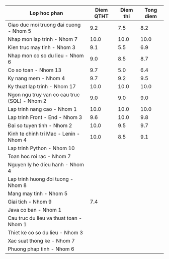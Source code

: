 | Lop hoc phan                                 | Diem QTHT | Diem thi | Tong diem |
| -------------------------------------------- | --------- | -------- | --------- |
| Giao duc moi truong đai cuong - Nhom 5       | 9.2       | 7.5      | 8.2       |
| Nhap mon lap trinh - Nhom 7                  | 10.0      | 10.0     | 10.0      |
| Kien truc may tinh - Nhom 3                  | 9.1       | 5.5      | 6.9       |
| Nhap mon co so du lieu - Nhom 6              | 9.0       | 8.5      | 8.7       |
| Co so toan - Nhom 13                         | 9.7       | 5.0      | 6.4       |
| Ky nang mem - Nhom 4                         | 9.7       | 9.2      | 9.5       |
| Ky thuat lap trinh - Nhom 17                 | 10.0      | 10.0     | 10.0      |
| Ngon ngu truy van co cau truc (SQL) - Nhom 2 | 9.0       | 9.0      | 9.0       |
| Lap trinh nang cao - Nhom 1                  | 10.0      | 10.0     | 10.0      |
| Lap trinh Front - End - Nhom 3               | 9.6       | 10.0     | 9.8       |
| Đai so tuyen tinh - Nhom 2                   | 10.0      | 9.5      | 9.7       |
| Kinh te chinh tri Mac - Lenin - Nhom 4       | 10.0      | 8.5      | 9.1       |
| Lap trinh Python - Nhom 10                   |           |          |           |
| Toan hoc roi rac - Nhom 7                    |           |          |           |
| Nguyen ly he đieu hanh - Nhom 4              |           |          |           |
| Lap trinh huong đoi tuong - Nhom 8           |           |          |           |
| Mang may tinh - Nhom 5                       |           |          |           |
| Giai tich - Nhom 9                           | 7.4       |          |           |
| Java co ban - Nhom 1                         |           |          |           |
| Cau truc du lieu va thuat toan - Nhom 1      |           |          |           |
| Thiet ke co so du lieu - Nhom 3              |           |          |           |
| Xac suat thong ke - Nhom 7                   |           |          |           |
| Phuong phap tinh - Nhom 6                    |           |          |           |
